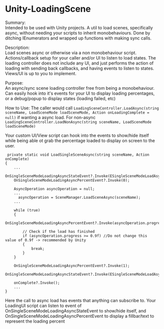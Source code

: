 # Unity-LoadingScene

Summary:  
Intended to be used with Unity projects. A util to load scenes, specifically async, without needing your scripts to inherit monobehaviours. Done by ditching IEnumerators and wrapped up functions with making sync calls.

Description:    
Load scenes async or otherwise via a non monobehaviour script. Actions/callback setup for your caller and/or UI to listen to load states. The loading controller does not include any UI, and just performs the action of loading with sending back callbacks, and having events to listen to states. Views/UI is up to you to implement.

Purpose:   
An async/sync scene loading controller free from being a monobehaviour. Can easily hook into it's events for your UI to display loading percentages, or a debug/popup to display states (loading failed, etc)   

How to Use:
The caller would call ```LoadingSceneController.LoadAsync(string sceneName, LoadSceneMode loadSceneMode, Action onLoadingComplete = null)``` if wanting a async load. For non-async ```LoadingSceneController.LoadNonAsync(string sceneName, LoadSceneMode loadSceneMode)```   

Your custom UI/View script can hook into the events to show/hide itself while being able ot grab the percentage loaded to display on screen to the user.
```
 private static void LoadSingleSceneAsync(string sceneName, Action onComplete)
{
    ...
    OnSingleSceneModeLoadingAsyncStateEvent?.Invoke(ESingleSceneModeLoadAsyncState.LoadingAsyncInProgress);
    OnSingleSceneModeLoadingAsyncPercentEvent?.Invoke(0);        

    AsyncOperation asyncOperation = null;
    ...
      asyncOperation = SceneManager.LoadSceneAsync(sceneName);
    ...

    while (true)
    {
        OnSingleSceneModeLoadingAsyncPercentEvent?.Invoke(asyncOperation.progress);

        // Check if the load has finished
        if (asyncOperation.progress >= 0.9f) //Do not change this value of 0.9f -> recommended by Unity
        {
            break;
        }
    }

    OnSingleSceneModeLoadingAsyncPercentEvent?.Invoke(1);
    OnSingleSceneModeLoadingAsyncStateEvent?.Invoke(ESingleSceneModeLoadAsyncState.LoadingAsyncComplete);

    onComplete?.Invoke();
    ...
}
```  
Here the call to async load has events that anything can subscribe to. Your LoadingUI script can listen to event of OnSingleSceneModeLoadingAsyncStateEvent to show/hide itself, and OnSingleSceneModeLoadingAsyncPercentEvent to display a fillbar/text to represent the loading percent

